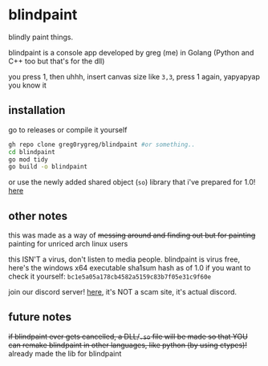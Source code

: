 # blindpaint
blindly paint things.

blindpaint is a console app developed by greg (me) in Golang (Python and C++ too but that's for the dll)

you press 1, then uhhh, insert canvas size like `3,3`, press 1 again, yapyapyap you know it

## installation
go to releases or compile it yourself
```bash
gh repo clone greg0rygreg/blindpaint #or something..
cd blindpaint
go mod tidy
go build -o blindpaint
```
or use the newly added shared object (`so`) library that i've prepared for 1.0! [here](https://github.com/greg0rygreg/blindpaint/tree/main/dllsource "dllsource folder")


## other notes
this was made as a way of ~~messing around and finding out but for painting~~ painting for unriced arch linux users

this ISN'T a virus, don't listen to media people. blindpaint is virus free, here's the windows x64 executable sha1sum hash as of 1.0 if you want to check it yourself: `bc1e5a05a178cb4582a5159c83b7f05e31c9f60e`

join our discord server! [here](https://discord.gg/c2KTVEgxBn), it's NOT a scam site, it's actual discord.

## future notes
~~if blindpaint ever gets cancelled, a DLL/`.so` file will be made so that YOU can remake blindpaint in other languages, like python (by using ctypes)!~~ already made the lib for blindpaint
